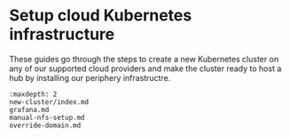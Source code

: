 # Setup cloud Kubernetes infrastructure

These guides go through the steps to create a new Kubernetes cluster on any of our supported cloud providers and make the cluster ready to host a hub by installing our periphery infrastructre.

```{toctree}
:maxdepth: 2
new-cluster/index.md
grafana.md
manual-nfs-setup.md
override-domain.md
```
